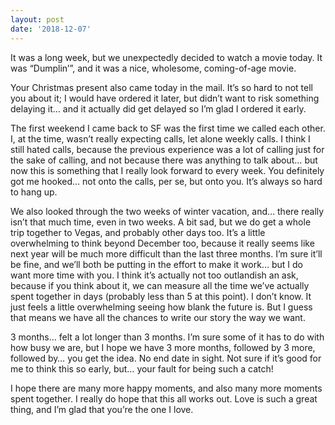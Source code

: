 ```yaml
---
layout: post
date: '2018-12-07'
---
```


It was a long week, but we unexpectedly decided to watch a movie today. It was “Dumplin’”, and it was a nice, wholesome, coming-of-age movie. 

Your Christmas present also came today in the mail. It’s so hard to not tell you about it; I would have ordered it later, but didn’t want to risk something delaying it… and it actually did get delayed so I’m glad I ordered it early.

The first weekend I came back to SF was the first time we called each other. I, at the time, wasn’t really expecting calls, let alone weekly calls. I think I still hated calls, because the previous experience was a lot of calling just for the sake of calling, and not because there was anything to talk about… but now this is something that I really look forward to every week. You definitely got me hooked… not onto the calls, per se, but onto you. It’s always so hard to hang up.

We also looked through the two weeks of winter vacation, and… there really isn’t that much time, even in two weeks. A bit sad, but we do get a whole trip together to Vegas, and probably other days too. It’s a little overwhelming to think beyond December too, because it really seems like next year will be much more difficult than the last three months. I’m sure it’ll be fine, and we’ll both be putting in the effort to make it work… but I do want more time with you. I think it’s actually not too outlandish an ask, because if you think about it, we can measure all the time we’ve actually spent together in days (probably less than 5 at this point). I don’t know. It just feels a little overwhelming seeing how blank the future is. But I guess that means we have all the chances to write our story the way we want. 

3 months… felt a lot longer than 3 months. I’m sure some of it has to do with how busy we are, but I hope we have 3 more months, followed by 3 more, followed by… you get the idea. No end date in sight. Not sure if it’s good for me to think this so early, but… your fault for being such a catch!

I hope there are many more happy moments, and also many more moments spent together. I really do hope that this all works out. Love is such a great thing, and I’m glad that you’re the one I love. 